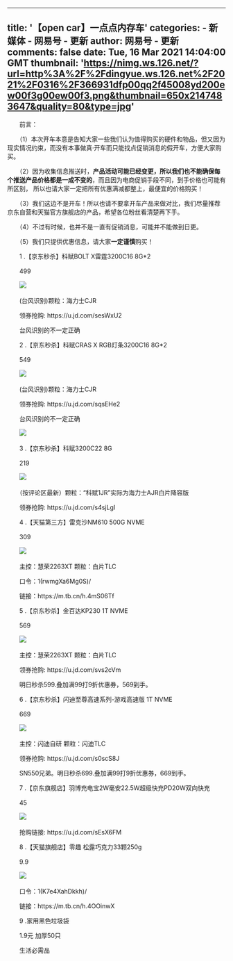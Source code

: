 
---
title: '【open car】一点点内存车'
categories: 
    - 新媒体
    - 网易号 - 更新
author: 网易号 - 更新
comments: false
date: Tue, 16 Mar 2021 14:04:00 GMT
thumbnail: 'https://nimg.ws.126.net/?url=http%3A%2F%2Fdingyue.ws.126.net%2F2021%2F0316%2F366931dfp00qq2f45008yd200ew00f3g00ew00f3.png&thumbnail=650x2147483647&quality=80&type=jpg'
---

<div>   
<p>　　前言：</p><p>　　（1）本次开车本意是告知大家一些我们认为值得购买的硬件和物品，但又因为现实情况约束，而没有本事做真·开车而只能找点促销消息的假开车，方便大家购买。</p><p>　　（2）因为收集信息推送时，<strong>产品活动可能已经变更，所以我们也不能确保每个推送产品价格都是一成不变的</strong>，而且因为电商促销手段不同，到手价格也可能有所区别， 所以也请大家一定把所有优惠满减都整上，最便宜的价格购买！</p><p>　　（3）我们这边不是开车！所以也请不要拿开车产品来做对比，我们尽量推荐京东自营和天猫官方旗舰店的产品，希望各位粉丝看清楚再下手。</p><p>　　（4）不过有时候，也并不是一直有促销消息，可能并不能做到日更。</p><p>　　（5）我们只提供优惠信息，请大家<strong>一定谨慎</strong>购买！</p><p>　　1 .【京东秒杀】科赋BOLT X雷霆3200C16 8G*2</p><p>　　499</p><p class="f_center">　　<img src="https://nimg.ws.126.net/?url=http%3A%2F%2Fdingyue.ws.126.net%2F2021%2F0316%2F366931dfp00qq2f45008yd200ew00f3g00ew00f3.png&thumbnail=650x2147483647&quality=80&type=jpg" referrerpolicy="no-referrer"><br></p><p>　　(台风识别)颗粒：海力士CJR</p><p>　　领券抢购: https://u.jd.com/sesWxU2</p><p>　　台风识别的不一定正确</p><p>　　2 .【京东秒杀】科赋CRAS X RGB灯条3200C16 8G*2</p><p>　　549</p><p class="f_center">　　<img src="https://nimg.ws.126.net/?url=http%3A%2F%2Fdingyue.ws.126.net%2F2021%2F0316%2F40385c80p00qq2f46005id200fe00dog00fe00do.png&thumbnail=650x2147483647&quality=80&type=jpg" referrerpolicy="no-referrer"><br></p><p>　　(台风识别)颗粒：海力士CJR</p><p>　　领券抢购: https://u.jd.com/sqsEHe2</p><p>　　台风识别的不一定正确</p><p class="f_center">　　<img src="https://nimg.ws.126.net/?url=http%3A%2F%2Fdingyue.ws.126.net%2F2021%2F0316%2F64164b76p00qq2f46003ld200fe006wg00fe006w.png&thumbnail=650x2147483647&quality=80&type=jpg" referrerpolicy="no-referrer"><br></p><p>　　3 .【京东秒杀】科赋3200C22 8G</p><p>　　219</p><p class="f_center">　　<img src="https://nimg.ws.126.net/?url=http%3A%2F%2Fdingyue.ws.126.net%2F2021%2F0316%2Fb904979bp00qq2f470075d200ez00f5g00ez00f5.png&thumbnail=650x2147483647&quality=80&type=jpg" referrerpolicy="no-referrer"><br></p><p>　　（按评论区最新）颗粒：“科赋1JR”实际为海力士AJR白片降容版</p><p>　　领券抢购: https://u.jd.com/s4sjLgI</p><p>　　4 .【天猫第三方】雷克沙NM610 500G NVME</p><p>　　309</p><p class="f_center">　　<img src="https://nimg.ws.126.net/?url=http%3A%2F%2Fdingyue.ws.126.net%2F2021%2F0316%2Fe07cca1ep00qq2f470036d200fe00f3g00fe00f3.png&thumbnail=650x2147483647&quality=80&type=jpg" referrerpolicy="no-referrer"><br></p><p>　　主控：慧荣2263XT 颗粒：白片TLC</p><p>　　口令：1(rwmgXa6Mg0S)/</p><p>　　链接：https://m.tb.cn/h.4mS06Tf</p><p>　　5 .【京东秒杀】金百达KP230 1T NVME</p><p>　　569</p><p class="f_center">　　<img src="https://nimg.ws.126.net/?url=http%3A%2F%2Fdingyue.ws.126.net%2F2021%2F0316%2Fb4430728p00qq2f470030d200f100dsg00f100ds.png&thumbnail=650x2147483647&quality=80&type=jpg" referrerpolicy="no-referrer"><br></p><p>　　主控：慧荣2263XT 颗粒：白片TLC</p><p>　　领券抢购: https://u.jd.com/svs2cVm</p><p>　　明日秒杀599.叠加满99打9折优惠券，569到手。</p><p>　　6 .【京东秒杀】闪迪至尊高速系列-游戏高速版 1T NVME</p><p>　　669</p><p class="f_center">　　<img src="https://nimg.ws.126.net/?url=http%3A%2F%2Fdingyue.ws.126.net%2F2021%2F0316%2Fbd127147p00qq2f470046d200fe00egg00fe00eg.png&thumbnail=650x2147483647&quality=80&type=jpg" referrerpolicy="no-referrer"><br></p><p>　　主控：闪迪自研 颗粒：闪迪TLC</p><p>　　领券抢购: https://u.jd.com/s0scS8J</p><p>　　SN550兄弟。明日秒杀699.叠加满99打9折优惠券，669到手。</p><p>　　7 .【京东旗舰店】羽博充电宝2W毫安22.5W超级快充PD20W双向快充</p><p>　　45</p><p class="f_center">　　<img src="https://nimg.ws.126.net/?url=http%3A%2F%2Fdingyue.ws.126.net%2F2021%2F0316%2F158f8f5ep00qq2f4900ckd200em00etg00em00et.png&thumbnail=650x2147483647&quality=80&type=jpg" referrerpolicy="no-referrer"><br></p><p>　　抢购链接: https://u.jd.com/sEsX6FM</p><p>　　8 .【天猫旗舰店】零趣 松露巧克力33颗250g</p><p>　　9.9</p><p class="f_center">　　<img src="https://nimg.ws.126.net/?url=http%3A%2F%2Fdingyue.ws.126.net%2F2021%2F0316%2F9b5877f0p00qq2f4a00dqd200fe00feg00fe00fe.png&thumbnail=650x2147483647&quality=80&type=jpg" referrerpolicy="no-referrer"><br></p><p>　　口令：1(K7e4XahDkkh)/<br></p><p>　　链接：https://m.tb.cn/h.4OOinwX</p><p>　　9 .家用黑色垃圾袋</p><p>　　1.9元 加厚50只</p><p>　　生活必需品</p>
                  
</div>
            